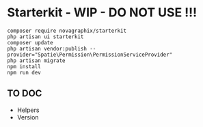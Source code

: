 # Starterkit - WIP - DO NOT USE !!!

```
composer require novagraphix/starterkit
php artisan ui starterkit
composer update
php artisan vendor:publish --provider="Spatie\Permission\PermissionServiceProvider"
php artisan migrate
npm install
npm run dev
```

## TO DOC

- Helpers
- Version
